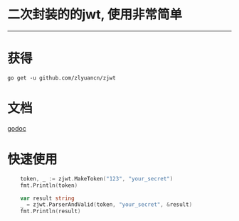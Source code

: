 # 二次封装的的jwt, 使用非常简单

---

# 获得

`go get -u github.com/zlyuancn/zjwt`

# 文档
[godoc](https://godoc.org/github.com/zlyuancn/zjwt)

# 快速使用

```go
    token, _ := zjwt.MakeToken("123", "your_secret")
    fmt.Println(token)

    var result string
    _ = zjwt.ParserAndValid(token, "your_secret", &result)
    fmt.Println(result)
```
